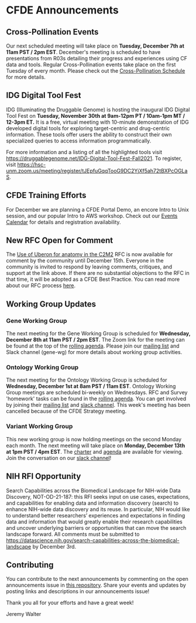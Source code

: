 # CFDE Announcements

## Cross-Pollination Events
Our next scheduled meeting will take place on **Tuesday, December 7th at 11am PST / 2pm EST**. December's meeting is scheduled to have presentations from R03s detailing their progress and experiences using CF data and tools.  Regular Cross-Pollination events take place on the first Tuesday of every month. Please check out the  [Cross-Pollination Schedule](https://docs.google.com/spreadsheets/d/1hQAeOLkivUZZnwZ_KxfGw3neezMaWbrPk9nnFiKfQGA/edit?usp=sharing) for more details.

## IDG Digital Tool Fest
IDG (Illuminating the Druggable Genome) is hosting the inaugural IDG Digital Tool Fest on **Tuesday, November 30th at 9am-12pm PT / 10am-1pm MT / 12-3pm ET.** It is a free, virtual meeting with 10-minute demonstration of IDG developed digital tools for exploring target-centric and drug-centric information. These tools offer users the ability to construct their own specialized queries to access information programmatically. 

For more information and a listing of all the highlighted tools visit https://druggablegenome.net/IDG-Digital-Tool-Fest-Fall2021.
To register, visit https://hsc-unm.zoom.us/meeting/register/tJEpfuGqqTooG9DC2YjXf5ah72tBXPcOGLaS.

## CFDE Training Efforts
For December we are planning a CFDE Portal Demo, an encore Intro to Unix session, and our popular Intro to AWS workshop.  Check out our [Events Calendar](https://www.nih-cfde.org/events/) for details and registration availability. 

## New RFC Open for Comment
The [Use of Uberon for anatomy in the C2M2](https://docs.google.com/document/d/1x-KYUOvzO6NMiHqnl9G8JzakLcqJbkfG/edit)  RFC is now available for comment by the community until December 15th. Everyone in the community is invited to respond by leaving comments, critiques, and support at the link above.  If there are no substantial objections to the RFC in that time, it will be adopted as a CFDE Best Practice. You can read more about our RFC process [here](https://docs.google.com/document/d/1masYhU6W_zgUWN1XWS8_f-KiSp1cTDdo4eZJWpsXyHQ/edit).

## Working Group Updates

### Gene Working Group
The next meeting for the Gene Working Group is scheduled for **Wednesday, December 8th at 11am PST / 2pm EST**. The Zoom link for the meeting can be found at the top of the [rolling agenda](https://docs.google.com/document/d/18QXDCFkHTVF2LTvab-wz9CprHxegP6VU/edit#). Please join our [mailing list](https://cfdepublic.groups.io/g/GeneWorkingGroup) and Slack channel (gene-wg) for more details about working group activities.

### Ontology Working Group
The next meeting for the Ontology Working Group is scheduled for **Wednesday, December 1st at 8am PST / 11am EST**. Ontology Working Group meetings are scheduled bi-weekly on Wednesdays. RFC and Survey 'homework' tasks can be found in the [rolling agenda](https://docs.google.com/document/d/1VoHHBeWfol6XNJa3kzOnOFuTaIrcLYbqKYQcOnj1oh4/edit#heading=h.3ia46913z0oa). You can get involved by joining their [mailing list](https://cfdepublic.groups.io/g/OntologyWorkingGroup) and [slack channel](https://join.slack.com/share/zt-wramurmc-0VP3wp~RYL8y1VPndQvYXw).  This week's meeting has been cancelled because of the CFDE Strategy meeting.

### Variant Working Group
This new working group is now holding meetings on the second Monday each month. The next meeting will take place on **Monday, December 13th at 1pm PST / 4pm EST**. The [charter](https://docs.google.com/document/d/1L84L20Z3v4wPYjdqjQz0JpGFud0JPNUK/edit?usp=sharing&ouid=111367545760360703840&rtpof=true&sd=true) and [agenda](https://docs.google.com/document/d/1c3bxCKCRTWtvZopSLOT2iZsetylKtqdilfF1hB1thFQ/edit?usp=sharing) are available for viewing. Join the conversation on our [slack channel](https://join.slack.com/share/zt-wr77bkhw-RrrNoi4OaOgG~u7D2DFayA)!

## NIH RFI Opportunity
Search Capabilities across the Biomedical Landscape for NIH-wide Data Discovery, NOT-OD-21-187: this RFI seeks input on use cases, expectations, and capabilities for enabling data and information discovery (search) to enhance NIH-wide data discovery and its reuse. In particular, NIH would like to understand better researchers’ experiences and expectations in finding data and information that would greatly enable their research capabilities and uncover underlying barriers or opportunities that can move the search landscape forward. All comments must be submitted to https://datascience.nih.gov/search-capabilities-across-the-biomedical-landscape by December 3rd.

## Contributing
You can contribute to the next announcements by commenting on the open announcements issue in [this repository](https://github.com/nih-cfde/announcements/issues). Share your events and updates by posting links and descriptions in our announcements issue!

Thank you all for your efforts and have a great week!

Jeremy Walter
